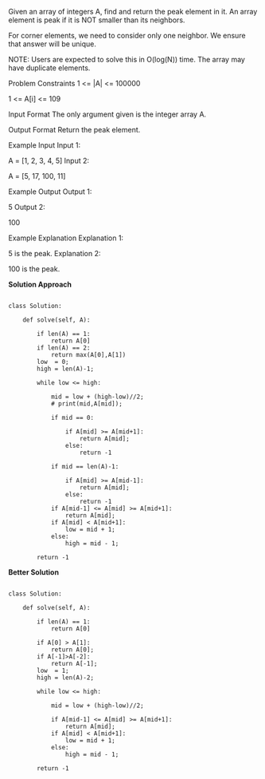 Given an array of integers A, find and return the peak element in it. An array element is peak if it is NOT smaller than its neighbors.

For corner elements, we need to consider only one neighbor. We ensure that answer will be unique.

NOTE: Users are expected to solve this in O(log(N)) time. The array may have duplicate elements.



Problem Constraints
1 <= |A| <= 100000

1 <= A[i] <= 109



Input Format
The only argument given is the integer array A.



Output Format
Return the peak element.



Example Input
Input 1:

A = [1, 2, 3, 4, 5]
Input 2:

A = [5, 17, 100, 11]


Example Output
Output 1:

 5
Output 2:

 100


Example Explanation
Explanation 1:

 5 is the peak.
Explanation 2:

 100 is the peak.


**Solution Approach**

```

class Solution:

    def solve(self, A):

        if len(A) == 1:
            return A[0]
        if len(A) == 2:
            return max(A[0],A[1])
        low  = 0;
        high = len(A)-1;

        while low <= high:

            mid = low + (high-low)//2;
            # print(mid,A[mid]);

            if mid == 0:

                if A[mid] >= A[mid+1]:
                    return A[mid];
                else:
                    return -1

            if mid == len(A)-1:

                if A[mid] >= A[mid-1]:
                    return A[mid];
                else:
                    return -1
            if A[mid-1] <= A[mid] >= A[mid+1]:
                return A[mid];
            if A[mid] < A[mid+1]:
                low = mid + 1;
            else:
                high = mid - 1;
        
        return -1

```

**Better Solution**

```

class Solution:

    def solve(self, A):

        if len(A) == 1:
            return A[0]

        if A[0] > A[1]:
            return A[0];
        if A[-1]>A[-2]:
            return A[-1];
        low  = 1;
        high = len(A)-2;

        while low <= high:

            mid = low + (high-low)//2;

            if A[mid-1] <= A[mid] >= A[mid+1]:
                return A[mid];
            if A[mid] < A[mid+1]:
                low = mid + 1;
            else:
                high = mid - 1;
        
        return -1


```
